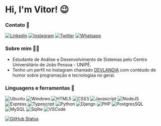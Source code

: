 # Hi, I'm Vitor! 😉

### Contato 📧

[![Linkedin](https://img.shields.io/badge/LinkedIn-0077B5?style=for-the-badge&logo=linkedin&logoColor=white)](https://www.linkedin.com/in/vitorfigueiredopb/)
[![Instagram](https://img.shields.io/badge/Instagram-E4405F?style=for-the-badge&logo=instagram&logoColor=white)](https://twitter.com/vitorfigueiredopb)
[![Twitter](https://img.shields.io/badge/Twitter-1DA1F2?style=for-the-badge&logo=twitter&logoColor=white)](https://twitter.com/vitordeveloper)
[![Whatsapp](https://img.shields.io/badge/WhatsApp-25D366?style=for-the-badge&logo=whatsapp&logoColor=white)](https://api.whatsapp.com/send?phone=5583981987597&text=Ol%C3%A1%20Vitor!%20Vi%20seu%20GitHub%20e%20quero%20conversar%20com%20voc%C3%AA.)

### Sobre mim 👨‍💻

- Estudante de Análise e Desenvolvimento de Sistemas pelo Centro Universitário de João Pessoa - UNIPÊ.
- Tenho um perfil no Instagram chamado [DEVLANDIA](https://www.instagram.com/devlandia) com contéudo de humor sobre programação e tecnologiaa no geral.

### Linguagens e ferramentas 🧰

![Ubuntu](https://img.shields.io/badge/Ubuntu-E95420?style=for-the-badge&logo=ubuntu&logoColor=white)
![Windows](https://img.shields.io/badge/Windows-0078D6?style=for-the-badge&logo=windows&logoColor=white)
![HTML5](https://img.shields.io/badge/HTML5-E34F26?style=for-the-badge&logo=html5&logoColor=white)
![CSS3](https://img.shields.io/badge/CSS3-1572B6?style=for-the-badge&logo=css3&logoColor=white)
![Javascript](https://img.shields.io/badge/JavaScript-F7DF1E?style=for-the-badge&logo=javascript&logoColor=black)
![NodeJS](https://img.shields.io/badge/Node.js-43853D?style=for-the-badge&logo=node.js&logoColor=white)
![Express](https://img.shields.io/badge/Express.js-000000?style=for-the-badge&logo=express&logoColor=white)
![Typescript](https://img.shields.io/badge/TypeScript-007ACC?style=for-the-badge&logo=typescript&logoColor=white)
![Python](https://img.shields.io/badge/Python-14354C?style=for-the-badge&logo=python&logoColor=white)
![Django](https://img.shields.io/badge/Django-092E20?style=for-the-badge&logo=django&logoColor=white)
![PHP](https://img.shields.io/badge/PHP-777BB4?style=for-the-badge&logo=php&logoColor=white)
![PostgresSQL](https://img.shields.io/badge/PostgreSQL-316192?style=for-the-badge&logo=postgresql&logoColor=white)
![MySQL](https://img.shields.io/badge/MySQL-00000F?style=for-the-badge&logo=mysql&logoColor=white)
![Sqlite](https://img.shields.io/badge/SQLite-07405E?style=for-the-badge&logo=sqlite&logoColor=white)
![VSCode](https://img.shields.io/badge/Visual_Studio_Code-0078D4?style=for-the-badge&logo=visual%20studio%20code&logoColor=white)
    
[![GitHub Status](https://github-readme-stats.vercel.app/api?username=vitorfigueiredopb&show_icons=true&theme=tokyonight)](https://github.com/anuraghazra/github-readme-stats)

